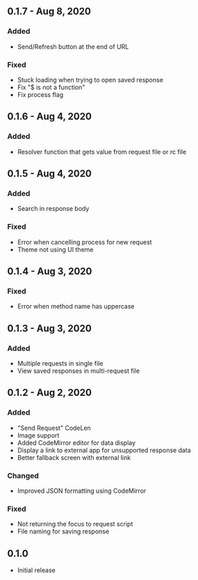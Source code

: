 ## 0.1.7 - Aug 8, 2020
  
### Added
- Send/Refresh button at the end of URL
  
### Fixed
- Stuck loading when trying to open saved response
- Fix "$ is not a function"
- Fix process flag
  
## 0.1.6 - Aug 4, 2020
  
### Added
- Resolver function that gets value from request file or rc file
  
## 0.1.5 - Aug 4, 2020
  
### Added
- Search in response body
  
### Fixed
- Error when cancelling process for new request  
- Theme not using UI theme
  
## 0.1.4 - Aug 3, 2020
  
### Fixed
- Error when method name has uppercase  
  
## 0.1.3 - Aug 3, 2020

### Added
- Multiple requests in single file
- View saved responses in multi-request file
  
## 0.1.2 - Aug 2, 2020

### Added
- "Send Request" CodeLen
- Image support
- Added CodeMirror editor for data display
- Display a link to external app for unsupported response data
- Better fallback screen with external link
  
### Changed
- Improved JSON formatting using CodeMirror
  
### Fixed
- Not returning the focus to request script
- File naming for saving response

## 0.1.0

- Initial release